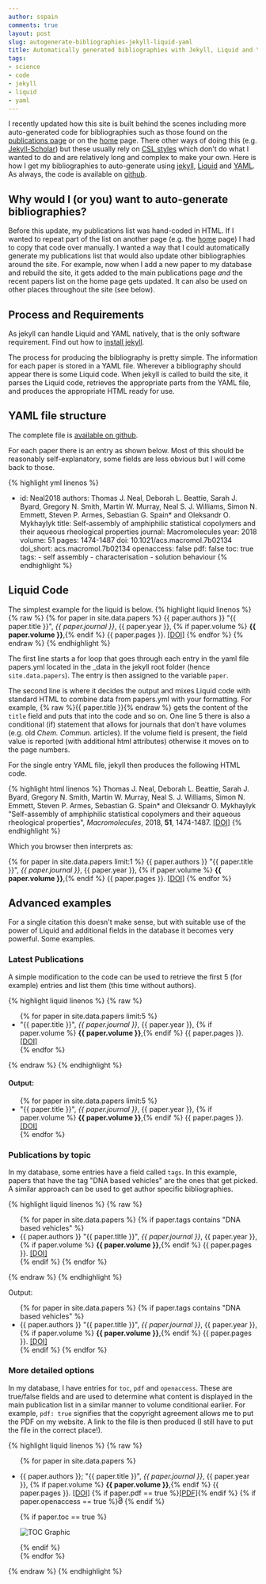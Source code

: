 ```yaml
---
author: sspain
comments: true
layout: post
slug: autogenerate-bibliographies-jekyll-liquid-yaml
title: Automatically generated bibliographies with Jekyll, Liquid and YAML
tags:
- science
- code
- jekyll
- liquid
- yaml
---
```


I recently updated how this site is built behind the scenes including more auto-generated code for bibliographies such as those found on the [publications page](/publications/) or on the [home](/) page.
There other ways of doing this (e.g. [Jekyll-Scholar](https://github.com/inukshuk/jekyll-scholar)) but these usually rely on [CSL styles](https://github.com/citation-style-language/) which don't do what I wanted to do and are relatively long and complex to make your own.
Here is how I get my bibliographies to auto-generate using [jekyll](http://jekyllrb.com), [Liquid](https://shopify.github.io/liquid/) and [YAML](http://yaml.org/).
As always, the code is available on [github](https://github.com/sebspain/sebspain.github.io).

## Why would I (or you) want to auto-generate bibliographies?

Before this update, my publications list was hand-coded in HTML.
If I wanted to repeat part of the list on another page (e.g. the [home](/) page) I had to copy that code over manually.
I wanted a way that I could automatically generate my publications list that would also update other bibliographies around the site.
For example, now when I add a new paper to my database and rebuild the site, it gets added to the main publications page *and* the recent papers list on the home page gets updated.
It can also be used on other places throughout the site (see below).

## Process and Requirements

As jekyll can handle Liquid  and YAML natively, that is the only software requirement.
Find out how to [install jekyll](https://jekyllrb.com/docs/installation/).

The process for producing the bibliography is pretty simple.
The information for each paper is stored in a YAML file.
Wherever a bibliography should appear there is some Liquid code.
When jekyll is called to build the site, it parses the Liquid code, retrieves the appropriate parts from the YAML file, and produces the appropriate HTML ready for use.

## YAML file structure

The complete file is [available on github](https://github.com/sebspain/sebspain.github.io/blob/master/_data/papers.yml).

For each paper there is an entry as shown below.
Most of this should be reasonably self-explanatory, some fields are less obvious but I will come back to those.

{% highlight yml linenos %}

-   id: Neal2018
    authors: Thomas J. Neal, Deborah L. Beattie, Sarah J. Byard, Gregory N. Smith, Martin W. Murray, Neal S. J. Williams, Simon N. Emmett, Steven P. Armes, Sebastian G. Spain* and Oleksandr O. Mykhaylyk
    title: Self-assembly of amphiphilic statistical copolymers and their aqueous rheological properties
    journal: Macromolecules
    year: 2018
    volume: 51
    pages: 1474-1487
    doi: 10.1021/acs.macromol.7b02134
    doi_short: acs.macromol.7b02134
    openaccess: false
    pdf: false
    toc: true
    tags:
        - self assembly
        - characterisation
        - solution behaviour
{% endhighlight %}

## Liquid Code
The simplest example for the liquid is below.
{% highlight liquid linenos %}
{% raw %}
{% for paper in site.data.papers %}
      {{ paper.authors }}
      "{{ paper.title }}",
      <em>{{ paper.journal }}</em>,
      {{ paper.year }},
      {% if paper.volume %} <strong>{{ paper.volume }}</strong>,{% endif %}
      {{ paper.pages }}.
      <a href="http://dx.doi.org/{{ paper.doi }}">[DOI]</a>
{% endfor %}
{% endraw %}
{% endhighlight %}

The first line starts a for loop that goes through each entry in the yaml file papers.yml located in the \_data in the jekyll root folder (hence ```site.data.papers```).
The entry is then assigned to the variable ```paper```.

The second line is where it decides the output and mixes Liquid code with standard HTML to combine data from papers.yml with your formatting.
For example, {% raw %}{{ paper.title }}{% endraw %} gets the content of the ```title``` field and puts that into the code and so on.
One line 5 there is also a conditional (if) statement that allows for journals that don't have volumes (e.g. old *Chem. Commun.* articles).
If the volume field is present, the field value is reported (with additional html attributes) otherwise it moves on to the page numbers.

For the single entry YAML file, jekyll then produces the following HTML code.

{% highlight html linenos %}
Thomas J. Neal, Deborah L. Beattie, Sarah J. Byard, Gregory N. Smith, Martin W. Murray, Neal S. J. Williams, Simon N. Emmett, Steven P. Armes, Sebastian G. Spain* and Oleksandr O. Mykhaylyk
"Self-assembly of amphiphilic statistical copolymers and their aqueous rheological properties",
<em>Macromolecules</em>,
2018,
 <strong>51</strong>,
1474-1487.
<a href="http://dx.doi.org/10.1021/acs.macromol.7b02134">[DOI]</a>
{% endhighlight %}

Which you browser then interprets as:

<p>
{% for paper in site.data.papers limit:1 %}
    {{ paper.authors }}
    "{{ paper.title }}",
    <em>{{ paper.journal }}</em>,
    {{ paper.year }},
    {% if paper.volume %} <strong>{{ paper.volume }}</strong>,{% endif %}
    {{ paper.pages }}.
    <a href="http://dx.doi.org/{{ paper.doi }}">[DOI]</a>
{% endfor %}
</p>

## Advanced examples

For a single citation this doesn't make sense, but with suitable use of the power of Liquid and additional fields in the database it becomes very powerful. Some examples.

### Latest Publications

A simple modification to the code can be used to retrieve the first 5 (for example) entries and list them (this time without authors).

{% highlight liquid linenos %}
{% raw %}
<ul>
{% for paper in site.data.papers limit:5 %}
    <li>
      "{{ paper.title }}",
      <em>{{ paper.journal }}</em>,
      {{ paper.year }},
      {% if paper.volume %} <strong>{{ paper.volume }}</strong>,{% endif %}
      {{ paper.pages }}.
      <a href="http://dx.doi.org/{{ paper.doi }}">[DOI]</a>
    </li>
{% endfor %}
</ul>
{% endraw %}
{% endhighlight %}

#### Output:

<ul>
{% for paper in site.data.papers limit:5 %}
    <li>
      "{{ paper.title }}",
      <em>{{ paper.journal }}</em>,
      {{ paper.year }},
      {% if paper.volume %} <strong>{{ paper.volume }}</strong>,{% endif %}
      {{ paper.pages }}.
      <a href="http://dx.doi.org/{{ paper.doi }}">[DOI]</a>
    </li>
{% endfor %}
</ul>

### Publications by topic

In my database, some entries have a field called ```tags```. In this example, papers that have the tag "DNA based vehicles" are the ones that get picked. A similar approach can be used to get author specific bibliographies.

{% highlight liquid linenos %}
{% raw %}
<ul>
{% for paper in site.data.papers %}
{% if paper.tags contains "DNA based vehicles" %}
<li>
    {{ paper.authors }}
    "{{ paper.title }}",
    <em>{{ paper.journal }}</em>,
    {{ paper.year }},
    {% if paper.volume %} <strong>{{ paper.volume }}</strong>,{% endif %}
    {{ paper.pages }}.
    <a href="http://dx.doi.org/{{ paper.doi }}">[DOI]</a>
</li>
{% endif %}
{% endfor %}
</ul>
{% endraw %}
{% endhighlight %}

Output:

<ul>
{% for paper in site.data.papers %}
{% if paper.tags contains "DNA based vehicles" %}
<li>
    {{ paper.authors }}
    "{{ paper.title }}",
    <em>{{ paper.journal }}</em>,
    {{ paper.year }},
    {% if paper.volume %} <strong>{{ paper.volume }}</strong>,{% endif %}
    {{ paper.pages }}.
    <a href="http://dx.doi.org/{{ paper.doi }}">[DOI]</a>
</li>
{% endif %}
{% endfor %}
</ul>

### More detailed options

In my database, I have entries for ```toc```, ```pdf``` and ```openaccess```.
These are true/false fields and are used to determine what content is displayed in the main publication list in a similar manner to volume conditional earlier.
For example, ```pdf: true``` signifies that the copyright agreement allows me to put the PDF on my website.
A link to the file is then produced (I still have to put the file in the correct place!).

{% highlight liquid linenos %}
{% raw %}
<ul>
{% for paper in site.data.papers %}
  <li>
  <p>
      {{ paper.authors }};
      "{{ paper.title }}",
      <em>{{ paper.journal }}</em>,
      {{ paper.year }},
      {% if paper.volume %} <strong>{{ paper.volume }}</strong>,{% endif %}
      {{ paper.pages }}.
      <a href="http://dx.doi.org/{{ paper.doi }}">[DOI]</a>
      {% if paper.pdf == true %}<a href="/non_foss/publications/PDFs/{{ paper.year }}/{{ paper.doi_short }}.pdf">[PDF]</a>{% endif %}
      {% if paper.openaccess == true %}<img height="14" src="/img/oa.svg" class="oa" alt="open access logo" /> {% endif %}
  </p>
  {% if paper.toc == true %}
      <p><img width="300" src="/non_foss/publications/img/{{ paper.doi_short }}_toc.png" alt="TOC Graphic" /></p>
  {% endif %}
  <div data-badge-popover="right" data-badge-type="1" data-doi="DOI: {{ paper.doi }}" data-hide-no-mentions="true" class="altmetric-embed"></div>
  </li>
{% endfor %}
</ul>
{% endraw %}
{% endhighlight %}

